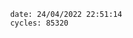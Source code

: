 

                date: 24/04/2022 22:51:14
                cycles: 85320

                         